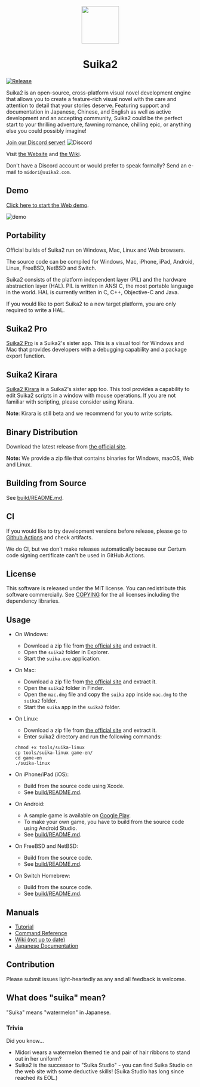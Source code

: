 <!-- Header -->
<div align="center">
  <img src="https://suika2.com/img/AppIcon.png" width="100" height="100"/>
  <h1>Suika2</h1>
</div>

<!-- Content -->
[![Release](https://img.shields.io/github/release/suika2engine/suika2?style=for-the-badge&color=dark-green)](https://github.com/suika2engine/suika2/releases/latest)

Suika2 is an open-source, cross-platform visual novel development engine that allows you to create a feature-rich visual novel with the care and attention to detail that your stories deserve. Featuring support and documentation in Japanese, Chinese, and English as well as active development and an accepting community, Suika2 could be the perfect start to your thrilling adventure, fawning romance, chilling epic, or anything else you could possibly imagine!

[Join our Discord server!](https://discord.gg/ZmvXxE8GFg)  ![Discord](https://discord.com/api/guilds/986623112617541677/widget.png)

Visit [the Website](https://suika2.com/en/) and [the Wiki](https://github.com/suika2engine/suika2/wiki).

Don't have a Discord account or would prefer to speak formally? Send an e-mail to `midori@suika2.com`.

## Demo

[Click here to start the Web demo](https://suika2.com/game-en/).

![demo](https://github.com/suika2engine/suika2/raw/master/doc/img/screenshot.jpg "screenshot")

## Portability

Official builds of Suika2 run on Windows, Mac, Linux and Web browsers.

The source code can be compiled for Windows, Mac, iPhone, iPad, Android, Linux, FreeBSD, NetBSD and Switch.

Suika2 consists of the platform independent layer (PIL) and the hardware abstraction layer (HAL).
PIL is written in ANSI C, the most portable language in the world.
HAL is currently written in C, C++, Objective-C and Java.

If you would like to port Suika2 to a new target platform, you are only required to write a HAL.

## Suika2 Pro

[Suika2 Pro](https://github.com/suika2engine/suika2/wiki/5.-Suika2-Pro-for-Creators) is a Suika2's sister app.
This is a visual tool for Windows and Mac that provides developers with a debugging capability and a package export function.

## Suika2 Kirara

[Suika2 Kirara](https://github.com/suika2engine/kirara) is a Suika2's sister app too.
This tool provides a capability to edit Suika2 scripts in a window with mouse operations.
If you are not familiar with scripting, please consider using Kirara.

**Note**: Kirara is still beta and we recommend for you to write scripts.

## Binary Distribution

Download the latest release from [the official site](https://suika2.com/en/).

**Note:** We provide a zip file that contains binaries for Windows, macOS, Web and Linux.

## Building from Source

See [build/README.md](https://github.com/suika2engine/suika2/blob/master/build/README.md).

## CI

If you would like to try development versions before release,
please go to [Github Actions](https://github.com/ktabata/suika2/actions/workflows/suika-windows.yml) and check artifacts.

We do CI, but we don't make releases automatically because our Certum code signing certificate can't be used in GitHub Actions.

## License

This software is released under the MIT license.
You can redistribute this software commercially.
See [COPYING](https://github.com/suika2engine/suika2/blob/master/doc/COPYING) for the all licenses including the dependency libraries.

## Usage

* On Windows:
  * Download a zip file from [the official site](https://suika2.com/en/) and extract it.
  * Open the `suika2` folder in Explorer.
  * Start the `suika.exe` application.

* On Mac:
  * Download a zip file from [the official site](https://suika2.com/en/) and extract it.
  * Open the `suika2` folder in Finder.
  * Open the `mac.dmg` file and copy the `suika` app inside `mac.dmg` to the `suika2` folder.
  * Start the `suika` app in the `suika2` folder.

* On Linux:
  * Download a zip file from [the official site](https://suika2.com/en/) and extract it.
  * Enter suika2 directory and run the following commands:
  ```
  chmod +x tools/suika-linux
  cp tools/suika-linux game-en/
  cd game-en
  ./suika-linux
  ```

* On iPhone/iPad (iOS):
  * Build from the source code using Xcode.
  * See [build/README.md](https://github.com/suika2engine/suika2/blob/master/build/README.md).

* On Android:
  * A sample game is available on [Google Play](https://play.google.com/store/apps/details?id=jp.luxion.suika&pcampaignid=MKT-Other-global-all-co-prtnr-py-PartBadge-Mar2515-1).
  * To make your own game, you have to build from the source code using Android Studio.
  * See [build/README.md](https://github.com/suika2engine/suika2/blob/master/build/README.md).

* On FreeBSD and NetBSD:
  * Build from the source code.
  * See [build/README.md](https://github.com/suika2engine/suika2/blob/master/build/README.md).

* On Switch Homebrew:  
  * Build from the source code.
  * See [build/README.md](https://github.com/suika2engine/suika2/blob/master/build/README.md).

## Manuals

* [Tutorial](https://suika2.com/en/tutorial.html)
* [Command Reference](https://suika2.com/en/reference.html)
* [Wiki (not up to date)](https://github.com/suika2engine/suika2/wiki/)
* [Japanese Documentation](https://suika2.com/)

## Contribution

Please submit issues light-heartedly as any and all feedback is welcome.

## What does "suika" mean?

"Suika" means "watermelon" in Japanese.

### Trivia

Did you know...

* Midori wears a watermelon themed tie and pair of hair ribbons to stand out in her uniform?
* Suika2 is the successor to "Suika Studio" - you can find Suika Studio on the web site with some deductive skills! (Suika Studio has long since reached its EOL.)
